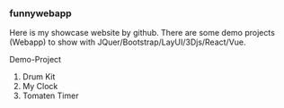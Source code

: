 ### funnywebapp 
Here is my showcase website by github. There are some demo projects (Webapp) to show with JQuer/Bootstrap/LayUI/3Djs/React/Vue.

Demo-Project
1. Drum Kit
2. My Clock
3. Tomaten Timer

